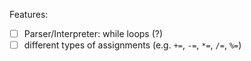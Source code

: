 Features:

- [ ] Parser/Interpreter: while loops (?)
- [ ] different types of assignments (e.g. `+=`, `-=`, `*=`, `/=`, `%=`)

